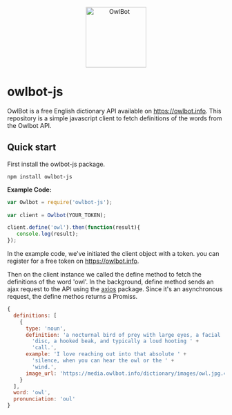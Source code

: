 <p align="center">
    <img alt="OwlBot" src="https://owlbot.info/static/dictionary/img/owlbot.png" width="140">
</p>

# owlbot-js

OwlBot is a free English dictionary API available on https://owlbot.info. 
This repository is a simple javascript client to fetch definitions of the words from the Owlbot API.

## Quick start
First install the owlbot-js package.
```
npm install owlbot-js
```

**Example Code:**
```js
var Owlbot = require('owlbot-js');
  
var client = Owlbot(YOUR_TOKEN);

client.define('owl').then(function(result){
   console.log(result);
});
```

In the example code, we've initiated the client object with a token. you can register for a free token on https://owlbot.info.

Then on the client instance we called the define method to fetch the definitions of  the word 'owl'.
In the background, define method sends an ajax request to the API using the <a href='https://github.com/axios/axios'>axios</a> package.
Since it's an asynchronous request, the define methos returns a Promiss.


```js
{
  definitions: [
    {
      type: 'noun',
      definition: 'a nocturnal bird of prey with large eyes, a facial ' +
        'disc, a hooked beak, and typically a loud hooting ' +
        'call.',
      example: 'I love reaching out into that absolute ' +
        'silence, when you can hear the owl or the ' +
        'wind.',
      image_url: 'https://media.owlbot.info/dictionary/images/owl.jpg.400x400_q85_box-403,83,960,640_crop_detail.jpg'
    }
  ],
  word: 'owl',
  pronunciation: 'oul'
}

```
